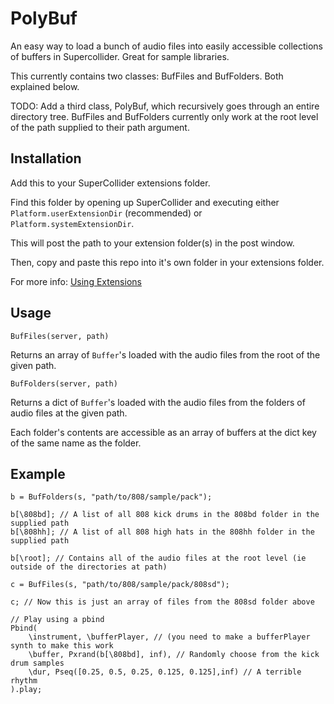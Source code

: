 # PolyBuf

An easy way to load a bunch of audio files into easily accessible collections of
buffers in Supercollider. Great for sample libraries.

This currently contains two classes: BufFiles and BufFolders. Both explained
below.

TODO: Add a third class, PolyBuf, which recursively goes through an entire
directory tree. BufFiles and BufFolders currently only work at the root level of
the path supplied to their path argument.

## Installation

Add this to your SuperCollider extensions folder. 

Find this folder by opening up SuperCollider and executing either `Platform.userExtensionDir` (recommended) or `Platform.systemExtensionDir`.

This will post the path to your extension folder(s) in the post window. 

Then, copy and paste this repo into it's own folder in your extensions folder.

For more info: [Using Extensions](http://doc.sccode.org/Guides/UsingExtensions.html)


## Usage

`BufFiles(server, path)`

Returns an array of `Buffer`'s loaded with the audio files from the root of the given path. 

`BufFolders(server, path)`

Returns a dict of `Buffer`'s loaded with the audio files from the folders of audio files at the given path. 

Each folder's contents are accessible as an array of buffers at the dict key of the same name as the folder.

## Example 
```
b = BufFolders(s, "path/to/808/sample/pack");

b[\808bd]; // A list of all 808 kick drums in the 808bd folder in the supplied path
b[\808hh]; // A list of all 808 high hats in the 808hh folder in the supplied path

b[\root]; // Contains all of the audio files at the root level (ie outside of the directories at path)

c = BufFiles(s, "path/to/808/sample/pack/808sd");

c; // Now this is just an array of files from the 808sd folder above

// Play using a pbind 
Pbind(
    \instrument, \bufferPlayer, // (you need to make a bufferPlayer synth to make this work
    \buffer, Pxrand(b[\808bd], inf), // Randomly choose from the kick drum samples
    \dur, Pseq([0.25, 0.5, 0.25, 0.125, 0.125],inf) // A terrible rhythm
).play;

```

